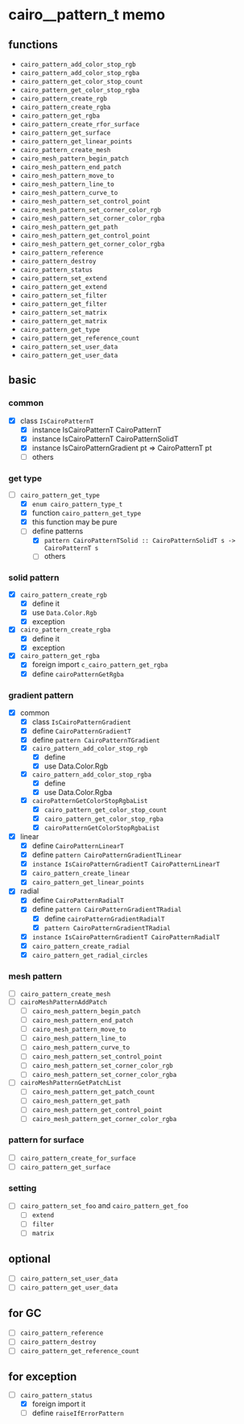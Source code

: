 cairo\__pattern\_t memo
========================

functions
---------

* `cairo_pattern_add_color_stop_rgb`
* `cairo_pattern_add_color_stop_rgba`
* `cairo_pattern_get_color_stop_count`
* `cairo_pattern_get_color_stop_rgba`
* `cairo_pattern_create_rgb`
* `cairo_pattern_create_rgba`
* `cairo_pattern_get_rgba`
* `cairo_pattern_create_rfor_surface`
* `cairo_pattern_get_surface`
* `cairo_pattern_get_linear_points`
* `cairo_pattern_create_mesh`
* `cairo_mesh_pattern_begin_patch`
* `cairo_mesh_pattern_end_patch`
* `cairo_mesh_pattern_move_to`
* `cairo_mesh_pattern_line_to`
* `cairo_mesh_pattern_curve_to`
* `cairo_mesh_pattern_set_control_point`
* `cairo_mesh_pattern_set_corner_color_rgb`
* `cairo_mesh_pattern_set_corner_color_rgba`
* `cairo_mesh_pattern_get_path`
* `cairo_mesh_pattern_get_control_point`
* `cairo_mesh_pattern_get_corner_color_rgba`
* `cairo_pattern_reference`
* `cairo_pattern_destroy`
* `cairo_pattern_status`
* `cairo_pattern_set_extend`
* `cairo_pattern_get_extend`
* `cairo_pattern_set_filter`
* `cairo_pattern_get_filter`
* `cairo_pattern_set_matrix`
* `cairo_pattern_get_matrix`
* `cairo_pattern_get_type`
* `cairo_pattern_get_reference_count`
* `cairo_pattern_set_user_data`
* `cairo_pattern_get_user_data`

basic
-----

### common

* [x] class `IsCairoPatternT`
	+ [x] instance IsCairoPatternT CairoPatternT
	+ [x] instance IsCairoPatternT CairoPatternSolidT
	+ [x] instance IsCairoPatternGradient pt => CairoPatternT pt
	+ [ ] others

### get type

* [ ] `cairo_pattern_get_type`
	+ [x] `enum cairo_pattern_type_t`
	+ [x] function `cairo_pattern_get_type`
	+ [x] this function may be pure
	+ [ ] define patterns
		- [x] `pattern CairoPatternTSolid :: CairoPatternSolidT s -> CairoPatternT s`
		- [ ] others

### solid pattern

* [x] `cairo_pattern_create_rgb`
	+ [x] define it
	+ [x] use `Data.Color.Rgb`
	+ [x] exception
* [x] `cairo_pattern_create_rgba`
	+ [x] define it
	+ [x] exception
* [x] `cairo_pattern_get_rgba`
	+ [x] foreign import `c_cairo_pattern_get_rgba`
	+ [x] define `cairoPatternGetRgba`

### gradient pattern

* [x] common
	+ [x] class `IsCairoPatternGradient`
	+ [x] define `CairoPatternGradientT`
	+ [x] define `pattern CairoPatternTGradient`
	+ [x] `cairo_pattern_add_color_stop_rgb`
		- [x] define
		- [x] use Data.Color.Rgb
	+ [x] `cairo_pattern_add_color_stop_rgba`
		- [x] define
		- [x] use Data.Color.Rgba
	+ [x] `cairoPatternGetColorStopRgbaList`
		- [x] `cairo_pattern_get_color_stop_count`
		- [x] `cairo_pattern_get_color_stop_rgba`
		- [x] `cairoPatternGetColorStopRgbaList`
* [x] linear
	+ [x] define `CairoPatternLinearT`
	+ [x] define `pattern CairoPatternGradientTLinear`
	+ [x] `instance IsCairoPatternGradientT CairoPatternLinearT`
	+ [x] `cairo_pattern_create_linear`
	+ [x] `cairo_pattern_get_linear_points`
* [x] radial
	+ [x] define `CairoPatternRadialT`
	+ [x] define `pattern CairoPatternGradientTRadial`
		- [x] define `cairoPatternGradientRadialT`
		- [x] `pattern CairoPatternGradientTRadial`
	+ [x] `instance IsCairoPatternGradientT CairoPatternRadialT`
	+ [x] `cairo_pattern_create_radial`
	+ [x] `cairo_pattern_get_radial_circles`

### mesh pattern

* [ ] `cairo_pattern_create_mesh`
* [ ] `cairoMeshPatternAddPatch`
	+ [ ] `cairo_mesh_pattern_begin_patch`
	+ [ ] `cairo_mesh_pattern_end_patch`
	+ [ ] `cairo_mesh_pattern_move_to`
	+ [ ] `cairo_mesh_pattern_line_to`
	+ [ ] `cairo_mesh_pattern_curve_to`
	+ [ ] `cairo_mesh_pattern_set_control_point`
	+ [ ] `cairo_mesh_pattern_set_corner_color_rgb`
	+ [ ] `cairo_mesh_pattern_set_corner_color_rgba`
* [ ] `cairoMeshPatternGetPatchList`
	+ [ ] `cairo_mesh_pattern_get_patch_count`
	+ [ ] `cairo_mesh_pattern_get_path`
	+ [ ] `cairo_mesh_pattern_get_control_point`
	+ [ ] `cairo_mesh_pattern_get_corner_color_rgba`

### pattern for surface

* [ ] `cairo_pattern_create_for_surface`
* [ ] `cairo_pattern_get_surface`

### setting

* [ ] `cairo_pattern_set_foo` and `cairo_pattern_get_foo`
	+ [ ] `extend`
	+ [ ] `filter`
	+ [ ] `matrix`

optional
--------

* [ ] `cairo_pattern_set_user_data`
* [ ] `cairo_pattern_get_user_data`

for GC
------

* [ ] `cairo_pattern_reference`
* [ ] `cairo_pattern_destroy`
* [ ] `cairo_pattern_get_reference_count`

for exception
-------------

* [ ] `cairo_pattern_status`
	+ [x] foreign import it
	+ [ ] define `raiseIfErrorPattern`
